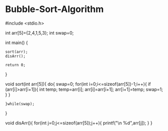 # Bubble-Sort-Algorithm

#include <stdio.h>

int arr[5]={2,4,1,5,3};
int swap=0;




int main() {
    
    
    
    
    sort(arr);
    disArr();

    return 0;
}

void sort(int arr[5]){
    do{
        swap=0;
        for(int i=0;i<=sizeof(arr[5])-1;i++){
            if (arr[i]>arr[i+1]){
                int temp;
                temp=arr[i];
                arr[i]=arr[i+1];
                arr[i+1]=temp;
                swap=1;
        }
    }
        
    }while(swap);
}

void disArr(){
    for(int j=0;j<=sizeof(arr[5]);j++){
        printf("\n  %d",arr[j]);
    }
}
